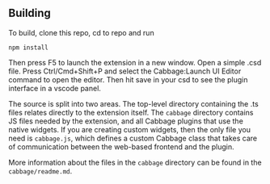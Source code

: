 ## Building

To build, clone this repo, cd to repo and run 

`npm install`

Then press F5 to launch the extension in a new window. Open a simple .csd file. Press Ctrl/Cmd+Shift+P and select the Cabbage:Launch UI Editor command to open the editor. Then hit save in your csd to see the plugin interface in a vscode panel. 

The source is split into two areas. The top-level directory containing the .ts files relates directly to the extension itself. The `cabbage` directory contains JS files needed by the extension, and all Cabbage plugins that use the native widgets. If you are creating custom widgets, then the only file you need is `cabbage.js`, which defines a custom Cabbage class that takes care of communication between the web-based frontend and the plugin. 

More information about the files in the `cabbage` directory can be found in the `cabbage/readme.md`.